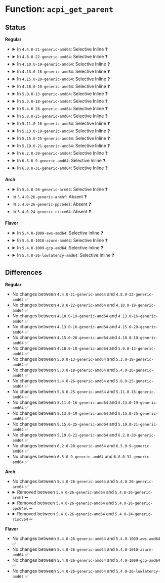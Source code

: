 # Function: <code>acpi_get_parent</code>

## Status
<b>Regular</b>
<ul>
<li>
<details>
<summary>In <code>4.4.0-21-generic-amd64</code>: Selective Inline ❓</summary>

```c
acpi_status acpi_get_parent(acpi_handle handle, acpi_handle * ret_handle)
```

```json
{
  "name": "acpi_get_parent",
  "collision_type": "Unique Global",
  "inline_type": "Selective",
  "funcs": [
    {
      "addr": 18446744071583696437,
      "name": "acpi_get_parent",
      "external": true,
      "loc": "drivers/acpi/acpica/nsxfobj.c:120",
      "file": "drivers/acpi/acpica/nsxfobj.c",
      "inline": "not declared, inlined",
      "caller_inline": [],
      "caller_func": [
        "drivers/pci/hotplug/acpi_pcihp.c:acpi_get_hp_hw_control_from_firmware",
        "drivers/pci/hotplug/acpi_pcihp.c:acpi_pci_check_ejectable",
        "drivers/pci/pci-acpi.c:pci_get_hp_params",
        "drivers/acpi/scan.c:acpi_init_device_object",
        "drivers/acpi/pci_root.c:acpi_get_pci_dev",
        "drivers/acpi/property.c:acpi_enumerate_nondev_subnodes",
        "drivers/acpi/numa.c:acpi_get_node",
        "drivers/acpi/acpica/hwpci.c:acpi_hw_derive_pci_id"
      ]
    }
  ],
  "symbols": [
    {
      "addr": 18446744071583696437,
      "name": "acpi_get_parent",
      "section": ".text",
      "bind": "STB_GLOBAL",
      "size": 115
    }
  ]
}
```
</details>
</li>
<li>
<details>
<summary>In <code>4.8.0-22-generic-amd64</code>: Selective Inline ❓</summary>

```c
acpi_status acpi_get_parent(acpi_handle handle, acpi_handle * ret_handle)
```

```json
{
  "name": "acpi_get_parent",
  "collision_type": "Unique Global",
  "inline_type": "Selective",
  "funcs": [
    {
      "addr": 18446744071584020777,
      "name": "acpi_get_parent",
      "external": true,
      "loc": "drivers/acpi/acpica/nsxfobj.c:118",
      "file": "drivers/acpi/acpica/nsxfobj.c",
      "inline": "not declared, inlined",
      "caller_inline": [],
      "caller_func": [
        "drivers/pci/hotplug/acpi_pcihp.c:acpi_pci_check_ejectable",
        "drivers/pci/hotplug/acpi_pcihp.c:acpi_get_hp_hw_control_from_firmware",
        "drivers/pci/pci-acpi.c:pci_get_hp_params",
        "drivers/acpi/scan.c:acpi_init_device_object",
        "drivers/acpi/pci_root.c:acpi_get_pci_dev",
        "drivers/acpi/property.c:acpi_enumerate_nondev_subnodes",
        "drivers/acpi/numa.c:acpi_get_node",
        "drivers/acpi/acpica/hwpci.c:acpi_hw_derive_pci_id",
        "drivers/acpi/processor_idle.c:acpi_processor_get_lpi_info",
        "drivers/acpi/processor_idle.c:acpi_processor_get_lpi_info"
      ]
    }
  ],
  "symbols": [
    {
      "addr": 18446744071584020777,
      "name": "acpi_get_parent",
      "section": ".text",
      "bind": "STB_GLOBAL",
      "size": 115
    }
  ]
}
```
</details>
</li>
<li>
<details>
<summary>In <code>4.10.0-19-generic-amd64</code>: Selective Inline ❓</summary>

```c
acpi_status acpi_get_parent(acpi_handle handle, acpi_handle * ret_handle)
```

```json
{
  "name": "acpi_get_parent",
  "collision_type": "Unique Global",
  "inline_type": "Selective",
  "funcs": [
    {
      "addr": 18446744071584162686,
      "name": "acpi_get_parent",
      "external": true,
      "loc": "drivers/acpi/acpica/nsxfobj.c:118",
      "file": "drivers/acpi/acpica/nsxfobj.c",
      "inline": "not declared, inlined",
      "caller_inline": [],
      "caller_func": [
        "drivers/pci/hotplug/acpi_pcihp.c:acpi_pci_check_ejectable",
        "drivers/pci/hotplug/acpi_pcihp.c:acpi_get_hp_hw_control_from_firmware",
        "drivers/pci/pci-acpi.c:pci_get_hp_params",
        "drivers/acpi/scan.c:acpi_init_device_object",
        "drivers/acpi/pci_root.c:acpi_get_pci_dev",
        "drivers/acpi/numa.c:acpi_get_node",
        "drivers/acpi/acpica/hwpci.c:acpi_hw_derive_pci_id",
        "drivers/acpi/processor_idle.c:acpi_processor_get_lpi_info",
        "drivers/acpi/processor_idle.c:acpi_processor_get_lpi_info"
      ]
    }
  ],
  "symbols": [
    {
      "addr": 18446744071584162686,
      "name": "acpi_get_parent",
      "section": ".text",
      "bind": "STB_GLOBAL",
      "size": 115
    }
  ]
}
```
</details>
</li>
<li>
<details>
<summary>In <code>4.13.0-16-generic-amd64</code>: Selective Inline ❓</summary>

```c
acpi_status acpi_get_parent(acpi_handle handle, acpi_handle * ret_handle)
```

```json
{
  "name": "acpi_get_parent",
  "collision_type": "Unique Global",
  "inline_type": "Selective",
  "funcs": [
    {
      "addr": 18446744071584230090,
      "name": "acpi_get_parent",
      "external": true,
      "loc": "drivers/acpi/acpica/nsxfobj.c:118",
      "file": "drivers/acpi/acpica/nsxfobj.c",
      "inline": "not declared, inlined",
      "caller_inline": [],
      "caller_func": [
        "drivers/pci/hotplug/acpi_pcihp.c:acpi_pci_check_ejectable",
        "drivers/pci/hotplug/acpi_pcihp.c:acpi_get_hp_hw_control_from_firmware",
        "drivers/pci/pci-acpi.c:pci_get_hp_params",
        "drivers/acpi/scan.c:acpi_init_device_object",
        "drivers/acpi/pci_root.c:acpi_get_pci_dev",
        "drivers/acpi/numa.c:acpi_get_node",
        "drivers/acpi/acpica/hwpci.c:acpi_hw_derive_pci_id",
        "drivers/acpi/processor_idle.c:acpi_processor_get_lpi_info",
        "drivers/acpi/processor_idle.c:acpi_processor_get_lpi_info"
      ]
    }
  ],
  "symbols": [
    {
      "addr": 18446744071584230090,
      "name": "acpi_get_parent",
      "section": ".text",
      "bind": "STB_GLOBAL",
      "size": 115
    }
  ]
}
```
</details>
</li>
<li>
<details>
<summary>In <code>4.15.0-20-generic-amd64</code>: Selective Inline ❓</summary>

```c
acpi_status acpi_get_parent(acpi_handle handle, acpi_handle * ret_handle)
```

```json
{
  "name": "acpi_get_parent",
  "collision_type": "Unique Global",
  "inline_type": "Selective",
  "funcs": [
    {
      "addr": 18446744071584576078,
      "name": "acpi_get_parent",
      "external": true,
      "loc": "drivers/acpi/acpica/nsxfobj.c:118",
      "file": "drivers/acpi/acpica/nsxfobj.c",
      "inline": "not declared, inlined",
      "caller_inline": [],
      "caller_func": [
        "drivers/pci/hotplug/acpi_pcihp.c:acpi_pci_check_ejectable",
        "drivers/pci/hotplug/acpi_pcihp.c:acpi_get_hp_hw_control_from_firmware",
        "drivers/pci/pci-acpi.c:pci_get_hp_params",
        "drivers/acpi/scan.c:acpi_init_device_object",
        "drivers/acpi/pci_root.c:acpi_get_pci_dev",
        "drivers/acpi/property.c:acpi_node_get_parent",
        "drivers/acpi/numa.c:acpi_get_node",
        "drivers/acpi/acpica/hwpci.c:acpi_hw_derive_pci_id",
        "drivers/acpi/processor_idle.c:acpi_processor_get_lpi_info",
        "drivers/acpi/processor_idle.c:acpi_processor_get_lpi_info"
      ]
    }
  ],
  "symbols": [
    {
      "addr": 18446744071584576078,
      "name": "acpi_get_parent",
      "section": ".text",
      "bind": "STB_GLOBAL",
      "size": 115
    }
  ]
}
```
</details>
</li>
<li>
<details>
<summary>In <code>4.18.0-10-generic-amd64</code>: Selective Inline ❓</summary>

```c
acpi_status acpi_get_parent(acpi_handle handle, acpi_handle * ret_handle)
```

```json
{
  "name": "acpi_get_parent",
  "collision_type": "Unique Global",
  "inline_type": "Selective",
  "funcs": [
    {
      "addr": 18446744071584801207,
      "name": "acpi_get_parent",
      "external": true,
      "loc": "drivers/acpi/acpica/nsxfobj.c:82",
      "file": "drivers/acpi/acpica/nsxfobj.c",
      "inline": "not declared, inlined",
      "caller_inline": [],
      "caller_func": [
        "drivers/pci/hotplug/acpi_pcihp.c:acpi_pci_check_ejectable",
        "drivers/pci/hotplug/acpi_pcihp.c:acpi_get_hp_hw_control_from_firmware",
        "drivers/pci/pci-acpi.c:pci_get_hp_params",
        "drivers/acpi/scan.c:acpi_init_device_object",
        "drivers/acpi/pci_root.c:acpi_get_pci_dev",
        "drivers/acpi/numa.c:acpi_get_node",
        "drivers/acpi/acpica/hwpci.c:acpi_hw_derive_pci_id",
        "drivers/acpi/processor_idle.c:acpi_processor_get_lpi_info",
        "drivers/acpi/processor_idle.c:acpi_processor_get_lpi_info"
      ]
    }
  ],
  "symbols": [
    {
      "addr": 18446744071584801207,
      "name": "acpi_get_parent",
      "section": ".text",
      "bind": "STB_GLOBAL",
      "size": 115
    }
  ]
}
```
</details>
</li>
<li>
<details>
<summary>In <code>5.0.0-13-generic-amd64</code>: Selective Inline ❓</summary>

```c
acpi_status acpi_get_parent(acpi_handle handle, acpi_handle * ret_handle)
```

```json
{
  "name": "acpi_get_parent",
  "collision_type": "Unique Global",
  "inline_type": "Selective",
  "funcs": [
    {
      "addr": 18446744071584903592,
      "name": "acpi_get_parent",
      "external": true,
      "loc": "drivers/acpi/acpica/nsxfobj.c:82",
      "file": "drivers/acpi/acpica/nsxfobj.c",
      "inline": "not declared, inlined",
      "caller_inline": [],
      "caller_func": [
        "drivers/pci/pci-acpi.c:pci_get_hp_params",
        "drivers/pci/hotplug/acpi_pcihp.c:acpi_pci_check_ejectable",
        "drivers/pci/hotplug/acpi_pcihp.c:acpi_get_hp_hw_control_from_firmware",
        "drivers/acpi/scan.c:acpi_init_device_object",
        "drivers/acpi/pci_root.c:acpi_get_pci_dev",
        "drivers/acpi/numa.c:acpi_get_node",
        "drivers/acpi/acpica/hwpci.c:acpi_hw_derive_pci_id",
        "drivers/acpi/processor_idle.c:acpi_processor_get_lpi_info",
        "drivers/acpi/processor_idle.c:acpi_processor_get_lpi_info"
      ]
    }
  ],
  "symbols": [
    {
      "addr": 18446744071584903592,
      "name": "acpi_get_parent",
      "section": ".text",
      "bind": "STB_GLOBAL",
      "size": 115
    }
  ]
}
```
</details>
</li>
<li>
<details>
<summary>In <code>5.3.0-18-generic-amd64</code>: Selective Inline ❓</summary>

```c
acpi_status acpi_get_parent(acpi_handle handle, acpi_handle * ret_handle)
```

```json
{
  "name": "acpi_get_parent",
  "collision_type": "Unique Global",
  "inline_type": "Selective",
  "funcs": [
    {
      "addr": 18446744071585106639,
      "name": "acpi_get_parent",
      "external": true,
      "loc": "drivers/acpi/acpica/nsxfobj.c:82",
      "file": "drivers/acpi/acpica/nsxfobj.c",
      "inline": "not declared, inlined",
      "caller_inline": [],
      "caller_func": [
        "drivers/pci/pci-acpi.c:pci_acpi_program_hp_params",
        "drivers/pci/hotplug/acpi_pcihp.c:acpi_pci_check_ejectable",
        "drivers/pci/hotplug/acpi_pcihp.c:acpi_get_hp_hw_control_from_firmware",
        "drivers/acpi/scan.c:acpi_init_device_object",
        "drivers/acpi/pci_root.c:acpi_get_pci_dev",
        "drivers/acpi/property.c:acpi_node_get_parent",
        "drivers/acpi/numa.c:acpi_get_node",
        "drivers/acpi/acpica/hwpci.c:acpi_hw_derive_pci_id",
        "drivers/acpi/processor_idle.c:acpi_processor_get_lpi_info",
        "drivers/acpi/processor_idle.c:acpi_processor_get_lpi_info",
        "drivers/spi/spi.c:acpi_register_spi_device"
      ]
    }
  ],
  "symbols": [
    {
      "addr": 18446744071585106639,
      "name": "acpi_get_parent",
      "section": ".text",
      "bind": "STB_GLOBAL",
      "size": 120
    }
  ]
}
```
</details>
</li>
<li>
<details>
<summary>In <code>5.4.0-26-generic-amd64</code>: Selective Inline ❓</summary>

```c
acpi_status acpi_get_parent(acpi_handle handle, acpi_handle * ret_handle)
```

```json
{
  "name": "acpi_get_parent",
  "collision_type": "Unique Global",
  "inline_type": "Selective",
  "funcs": [
    {
      "addr": 18446744071585242998,
      "name": "acpi_get_parent",
      "external": true,
      "loc": "drivers/acpi/acpica/nsxfobj.c:82",
      "file": "drivers/acpi/acpica/nsxfobj.c",
      "inline": "not declared, inlined",
      "caller_inline": [],
      "caller_func": [
        "drivers/pci/pci-acpi.c:pci_acpi_program_hp_params",
        "drivers/pci/hotplug/acpi_pcihp.c:acpi_pci_check_ejectable",
        "drivers/pci/hotplug/acpi_pcihp.c:acpi_get_hp_hw_control_from_firmware",
        "drivers/acpi/scan.c:acpi_init_device_object",
        "drivers/acpi/pci_root.c:acpi_get_pci_dev",
        "drivers/acpi/property.c:acpi_node_get_parent",
        "drivers/acpi/numa.c:acpi_get_node",
        "drivers/acpi/acpica/hwpci.c:acpi_hw_derive_pci_id",
        "drivers/acpi/processor_idle.c:acpi_processor_get_lpi_info",
        "drivers/acpi/processor_idle.c:acpi_processor_get_lpi_info",
        "drivers/xen/pci.c:xen_add_device",
        "drivers/spi/spi.c:acpi_register_spi_device"
      ]
    }
  ],
  "symbols": [
    {
      "addr": 18446744071585242998,
      "name": "acpi_get_parent",
      "section": ".text",
      "bind": "STB_GLOBAL",
      "size": 120
    }
  ]
}
```
</details>
</li>
<li>
<details>
<summary>In <code>5.8.0-25-generic-amd64</code>: Selective Inline ❓</summary>

```c
acpi_status acpi_get_parent(acpi_handle handle, acpi_handle * ret_handle)
```

```json
{
  "name": "acpi_get_parent",
  "collision_type": "Unique Global",
  "inline_type": "Selective",
  "funcs": [
    {
      "addr": 18446744071585948869,
      "name": "acpi_get_parent",
      "external": true,
      "loc": "drivers/acpi/acpica/nsxfobj.c:82",
      "file": "drivers/acpi/acpica/nsxfobj.c",
      "inline": "not declared, inlined",
      "caller_inline": [],
      "caller_func": [
        "drivers/pci/pci-acpi.c:pci_acpi_program_hp_params",
        "drivers/pci/hotplug/acpi_pcihp.c:acpi_pci_check_ejectable",
        "drivers/pci/hotplug/acpi_pcihp.c:acpi_get_hp_hw_control_from_firmware",
        "drivers/acpi/scan.c:acpi_init_device_object",
        "drivers/acpi/pci_root.c:acpi_get_pci_dev",
        "drivers/acpi/property.c:acpi_node_get_parent",
        "drivers/acpi/property.c:acpi_nondev_subnode_extract",
        "drivers/acpi/acpica/hwpci.c:acpi_hw_build_pci_list",
        "drivers/acpi/processor_idle.c:acpi_processor_get_lpi_info",
        "drivers/acpi/processor_idle.c:acpi_processor_get_lpi_info",
        "drivers/acpi/numa/srat.c:acpi_get_node",
        "drivers/xen/pci.c:xen_add_device",
        "drivers/tty/serdev/core.c:acpi_serdev_check_resources",
        "drivers/spi/spi.c:acpi_register_spi_device"
      ]
    }
  ],
  "symbols": [
    {
      "addr": 18446744071585948869,
      "name": "acpi_get_parent",
      "section": ".text",
      "bind": "STB_GLOBAL",
      "size": 120
    }
  ]
}
```
</details>
</li>
<li>
<details>
<summary>In <code>5.11.0-16-generic-amd64</code>: Selective Inline ❓</summary>

```c
acpi_status acpi_get_parent(acpi_handle handle, acpi_handle * ret_handle)
```

```json
{
  "name": "acpi_get_parent",
  "collision_type": "Unique Global",
  "inline_type": "Selective",
  "funcs": [
    {
      "addr": 18446744071586071783,
      "name": "acpi_get_parent",
      "external": true,
      "loc": "drivers/acpi/acpica/nsxfobj.c:83",
      "file": "drivers/acpi/acpica/nsxfobj.c",
      "inline": "not declared, inlined",
      "caller_inline": [],
      "caller_func": [
        "drivers/pci/pci-acpi.c:pci_acpi_program_hp_params",
        "drivers/pci/hotplug/acpi_pcihp.c:acpi_pci_check_ejectable",
        "drivers/pci/hotplug/acpi_pcihp.c:acpi_get_hp_hw_control_from_firmware",
        "drivers/acpi/scan.c:acpi_init_device_object",
        "drivers/acpi/pci_root.c:acpi_get_pci_dev",
        "drivers/acpi/property.c:acpi_node_get_parent",
        "drivers/acpi/property.c:acpi_nondev_subnode_extract",
        "drivers/acpi/acpica/hwpci.c:acpi_hw_build_pci_list",
        "drivers/acpi/processor_idle.c:acpi_processor_get_lpi_info",
        "drivers/acpi/processor_idle.c:acpi_processor_get_lpi_info",
        "drivers/acpi/numa/srat.c:acpi_get_node",
        "drivers/xen/pci.c:xen_add_device",
        "drivers/tty/serdev/core.c:acpi_serdev_check_resources",
        "drivers/spi/spi.c:acpi_register_spi_device"
      ]
    }
  ],
  "symbols": [
    {
      "addr": 18446744071586071783,
      "name": "acpi_get_parent",
      "section": ".text",
      "bind": "STB_GLOBAL",
      "size": 120
    }
  ]
}
```
</details>
</li>
<li>
<details>
<summary>In <code>5.13.0-19-generic-amd64</code>: Selective Inline ❓</summary>

```c
acpi_status acpi_get_parent(acpi_handle handle, acpi_handle * ret_handle)
```

```json
{
  "name": "acpi_get_parent",
  "collision_type": "Unique Global",
  "inline_type": "Selective",
  "funcs": [
    {
      "addr": 18446744071585948601,
      "name": "acpi_get_parent",
      "external": true,
      "loc": "drivers/acpi/acpica/nsxfobj.c:83",
      "file": "drivers/acpi/acpica/nsxfobj.c",
      "inline": "not declared, inlined",
      "caller_inline": [],
      "caller_func": [
        "drivers/pci/pci-acpi.c:pci_acpi_program_hp_params",
        "drivers/pci/hotplug/acpi_pcihp.c:acpi_pci_check_ejectable",
        "drivers/pci/hotplug/acpi_pcihp.c:acpi_get_hp_hw_control_from_firmware",
        "drivers/acpi/scan.c:acpi_init_device_object",
        "drivers/acpi/pci_root.c:acpi_get_pci_dev",
        "drivers/acpi/property.c:acpi_node_get_parent",
        "drivers/acpi/property.c:acpi_nondev_subnode_extract",
        "drivers/acpi/acpica/hwpci.c:acpi_hw_derive_pci_id",
        "drivers/acpi/processor_idle.c:acpi_processor_get_lpi_info",
        "drivers/acpi/processor_idle.c:acpi_processor_get_lpi_info",
        "drivers/acpi/numa/srat.c:acpi_get_node",
        "drivers/xen/pci.c:xen_add_device",
        "drivers/tty/serdev/core.c:acpi_serdev_add_device",
        "drivers/spi/spi.c:acpi_register_spi_device"
      ]
    }
  ],
  "symbols": [
    {
      "addr": 18446744071585948601,
      "name": "acpi_get_parent",
      "section": ".text",
      "bind": "STB_GLOBAL",
      "size": 120
    }
  ]
}
```
</details>
</li>
<li>
<details>
<summary>In <code>5.15.0-25-generic-amd64</code>: Selective Inline ❓</summary>

```c
acpi_status acpi_get_parent(acpi_handle handle, acpi_handle * ret_handle)
```

```json
{
  "name": "acpi_get_parent",
  "collision_type": "Unique Global",
  "inline_type": "Selective",
  "funcs": [
    {
      "addr": 18446744071586436900,
      "name": "acpi_get_parent",
      "external": true,
      "loc": "drivers/acpi/acpica/nsxfobj.c:83",
      "file": "drivers/acpi/acpica/nsxfobj.c",
      "inline": "not declared, inlined",
      "caller_inline": [],
      "caller_func": [
        "drivers/pci/pci-acpi.c:pci_acpi_program_hp_params",
        "drivers/pci/hotplug/acpi_pcihp.c:acpi_pci_check_ejectable",
        "drivers/pci/hotplug/acpi_pcihp.c:acpi_get_hp_hw_control_from_firmware",
        "drivers/acpi/scan.c:acpi_init_device_object",
        "drivers/acpi/pci_root.c:acpi_get_pci_dev",
        "drivers/acpi/property.c:acpi_nondev_subnode_extract",
        "drivers/acpi/acpica/hwpci.c:acpi_hw_derive_pci_id",
        "drivers/acpi/processor_idle.c:acpi_processor_get_lpi_info",
        "drivers/acpi/processor_idle.c:acpi_processor_get_lpi_info",
        "drivers/acpi/numa/srat.c:acpi_get_node",
        "drivers/xen/pci.c:xen_add_device",
        "drivers/tty/serdev/core.c:acpi_serdev_add_device",
        "drivers/spi/spi.c:acpi_register_spi_device"
      ]
    }
  ],
  "symbols": [
    {
      "addr": 18446744071586436900,
      "name": "acpi_get_parent",
      "section": ".text",
      "bind": "STB_GLOBAL",
      "size": 120
    }
  ]
}
```
</details>
</li>
<li>
<details>
<summary>In <code>5.19.0-21-generic-amd64</code>: Selective Inline ❓</summary>

```c
acpi_status acpi_get_parent(acpi_handle handle, acpi_handle * ret_handle)
```

```json
{
  "name": "acpi_get_parent",
  "collision_type": "Unique Global",
  "inline_type": "Selective",
  "funcs": [
    {
      "addr": 18446744071587688219,
      "name": "acpi_get_parent",
      "external": true,
      "loc": "drivers/acpi/acpica/nsxfobj.c:83",
      "file": "drivers/acpi/acpica/nsxfobj.c",
      "inline": "not declared, inlined",
      "caller_inline": [],
      "caller_func": [
        "drivers/pci/pci-acpi.c:pci_acpi_program_hp_params",
        "drivers/pci/hotplug/acpi_pcihp.c:acpi_pci_check_ejectable",
        "drivers/pci/hotplug/acpi_pcihp.c:acpi_get_hp_hw_control_from_firmware",
        "drivers/acpi/scan.c:acpi_init_device_object",
        "drivers/acpi/scan.c:acpi_bay_match",
        "drivers/acpi/pci_root.c:acpi_get_pci_dev",
        "drivers/acpi/property.c:acpi_nondev_subnode_extract",
        "drivers/acpi/acpica/hwpci.c:acpi_hw_derive_pci_id",
        "drivers/acpi/processor_idle.c:acpi_processor_get_lpi_info",
        "drivers/acpi/processor_idle.c:acpi_processor_get_lpi_info",
        "drivers/acpi/numa/srat.c:acpi_get_node",
        "drivers/xen/pci.c:xen_add_device",
        "drivers/tty/serdev/core.c:acpi_serdev_add_device",
        "drivers/spi/spi.c:acpi_spi_device_alloc"
      ]
    }
  ],
  "symbols": [
    {
      "addr": 18446744071587688219,
      "name": "acpi_get_parent",
      "section": ".text",
      "bind": "STB_GLOBAL",
      "size": 123
    }
  ]
}
```
</details>
</li>
<li>
<details>
<summary>In <code>6.2.0-20-generic-amd64</code>: Selective Inline ❓</summary>

```c
acpi_status acpi_get_parent(acpi_handle handle, acpi_handle * ret_handle)
```

```json
{
  "name": "acpi_get_parent",
  "collision_type": "Unique Global",
  "inline_type": "Selective",
  "funcs": [
    {
      "addr": 18446744071588999616,
      "name": "acpi_get_parent",
      "external": true,
      "loc": "drivers/acpi/acpica/nsxfobj.c:83",
      "file": "drivers/acpi/acpica/nsxfobj.c",
      "inline": "not declared, inlined",
      "caller_inline": [],
      "caller_func": [
        "drivers/pci/pci-acpi.c:pci_acpi_program_hp_params",
        "drivers/pci/hotplug/acpi_pcihp.c:acpi_pci_check_ejectable",
        "drivers/pci/hotplug/acpi_pcihp.c:acpi_get_hp_hw_control_from_firmware",
        "drivers/acpi/scan.c:acpi_init_device_object",
        "drivers/acpi/scan.c:acpi_bay_match",
        "drivers/acpi/property.c:acpi_nondev_subnode_extract",
        "drivers/acpi/acpica/hwpci.c:acpi_hw_build_pci_list",
        "drivers/acpi/processor_idle.c:acpi_processor_get_lpi_info",
        "drivers/acpi/processor_idle.c:acpi_processor_get_lpi_info",
        "drivers/acpi/numa/srat.c:acpi_get_node",
        "drivers/xen/pci.c:xen_add_device",
        "drivers/tty/serdev/core.c:acpi_serdev_add_device",
        "drivers/spi/spi.c:acpi_spi_device_alloc"
      ]
    }
  ],
  "symbols": [
    {
      "addr": 18446744071588999616,
      "name": "acpi_get_parent",
      "section": ".text",
      "bind": "STB_GLOBAL",
      "size": 174
    }
  ]
}
```
</details>
</li>
<li>
<details>
<summary>In <code>6.5.0-9-generic-amd64</code>: Selective Inline ❓</summary>

```c
acpi_status acpi_get_parent(acpi_handle handle, acpi_handle * ret_handle)
```

```json
{
  "name": "acpi_get_parent",
  "collision_type": "Unique Global",
  "inline_type": "Selective",
  "funcs": [
    {
      "addr": 18446744071589290160,
      "name": "acpi_get_parent",
      "external": true,
      "loc": "drivers/acpi/acpica/nsxfobj.c:83",
      "file": "drivers/acpi/acpica/nsxfobj.c",
      "inline": "not declared, inlined",
      "caller_inline": [],
      "caller_func": [
        "drivers/pci/pci-acpi.c:pci_acpi_program_hp_params",
        "drivers/pci/hotplug/acpi_pcihp.c:acpi_pci_check_ejectable",
        "drivers/pci/hotplug/acpi_pcihp.c:acpi_get_hp_hw_control_from_firmware",
        "drivers/acpi/scan.c:acpi_init_device_object",
        "drivers/acpi/scan.c:acpi_bay_match",
        "drivers/acpi/property.c:acpi_nondev_subnode_extract",
        "drivers/acpi/acpica/hwpci.c:acpi_hw_build_pci_list",
        "drivers/acpi/processor_idle.c:acpi_processor_get_lpi_info",
        "drivers/acpi/processor_idle.c:acpi_processor_get_lpi_info",
        "drivers/acpi/numa/srat.c:acpi_get_node",
        "drivers/xen/pci.c:xen_add_device",
        "drivers/tty/serdev/core.c:acpi_serdev_add_device",
        "drivers/spi/spi.c:acpi_spi_device_alloc"
      ]
    }
  ],
  "symbols": [
    {
      "addr": 18446744071589290160,
      "name": "acpi_get_parent",
      "section": ".text",
      "bind": "STB_GLOBAL",
      "size": 174
    }
  ]
}
```
</details>
</li>
<li>
<details>
<summary>In <code>6.8.0-31-generic-amd64</code>: Selective Inline ❓</summary>

```c
acpi_status acpi_get_parent(acpi_handle handle, acpi_handle * ret_handle)
```

```json
{
  "name": "acpi_get_parent",
  "collision_type": "Unique Global",
  "inline_type": "Selective",
  "funcs": [
    {
      "addr": 18446744071589596928,
      "name": "acpi_get_parent",
      "external": true,
      "loc": "drivers/acpi/acpica/nsxfobj.c:83",
      "file": "drivers/acpi/acpica/nsxfobj.c",
      "inline": "not declared, inlined",
      "caller_inline": [],
      "caller_func": [
        "drivers/pci/pci-acpi.c:pci_acpi_program_hp_params",
        "drivers/pci/hotplug/acpi_pcihp.c:acpi_pci_check_ejectable",
        "drivers/pci/hotplug/acpi_pcihp.c:acpi_get_hp_hw_control_from_firmware",
        "drivers/acpi/scan.c:acpi_init_device_object",
        "drivers/acpi/scan.c:acpi_bay_match",
        "drivers/acpi/property.c:acpi_nondev_subnode_extract",
        "drivers/acpi/acpica/hwpci.c:acpi_hw_build_pci_list",
        "drivers/acpi/processor_idle.c:acpi_processor_get_lpi_info",
        "drivers/acpi/processor_idle.c:acpi_processor_get_lpi_info",
        "drivers/acpi/numa/srat.c:acpi_get_node",
        "drivers/xen/pci.c:xen_add_device",
        "drivers/tty/serdev/core.c:acpi_serdev_add_device",
        "drivers/spi/spi.c:acpi_spi_device_alloc"
      ]
    }
  ],
  "symbols": [
    {
      "addr": 18446744071589596928,
      "name": "acpi_get_parent",
      "section": ".text",
      "bind": "STB_GLOBAL",
      "size": 174
    }
  ]
}
```
</details>
</li>
</ul>
<b>Arch</b>
<ul>
<li>
<details>
<summary>In <code>5.4.0-26-generic-arm64</code>: Selective Inline ❓</summary>

```c
acpi_status acpi_get_parent(acpi_handle handle, acpi_handle * ret_handle)
```

```json
{
  "name": "acpi_get_parent",
  "collision_type": "Unique Global",
  "inline_type": "Selective",
  "funcs": [
    {
      "addr": 18446603336497568364,
      "name": "acpi_get_parent",
      "external": true,
      "loc": "drivers/acpi/acpica/nsxfobj.c:82",
      "file": "drivers/acpi/acpica/nsxfobj.c",
      "inline": "not declared, inlined",
      "caller_inline": [],
      "caller_func": [
        "drivers/pci/pci-acpi.c:pci_acpi_program_hp_params",
        "drivers/pci/hotplug/acpi_pcihp.c:acpi_pci_check_ejectable",
        "drivers/pci/hotplug/acpi_pcihp.c:acpi_get_hp_hw_control_from_firmware",
        "drivers/acpi/scan.c:acpi_init_device_object",
        "drivers/acpi/pci_root.c:acpi_get_pci_dev",
        "drivers/acpi/property.c:acpi_node_get_parent",
        "drivers/acpi/numa.c:acpi_get_node",
        "drivers/acpi/acpica/hwpci.c:acpi_hw_derive_pci_id",
        "drivers/acpi/processor_idle.c:acpi_processor_get_lpi_info",
        "drivers/acpi/processor_idle.c:acpi_processor_get_lpi_info",
        "drivers/spi/spi.c:acpi_register_spi_device"
      ]
    }
  ],
  "symbols": [
    {
      "addr": 18446603336497568364,
      "name": "acpi_get_parent",
      "section": ".text",
      "bind": "STB_GLOBAL",
      "size": 144
    }
  ]
}
```
</details>
</li>
<li>
In <code>5.4.0-26-generic-armhf</code>: Absent ❓
</li>
<li>
In <code>5.4.0-26-generic-ppc64el</code>: Absent ❓
</li>
<li>
In <code>5.4.0-24-generic-riscv64</code>: Absent ❓
</li>
</ul>
<b>Flavor</b>
<ul>
<li>
<details>
<summary>In <code>5.4.0-1009-aws-amd64</code>: Selective Inline ❓</summary>

```c
acpi_status acpi_get_parent(acpi_handle handle, acpi_handle * ret_handle)
```

```json
{
  "name": "acpi_get_parent",
  "collision_type": "Unique Global",
  "inline_type": "Selective",
  "funcs": [
    {
      "addr": 18446744071585099992,
      "name": "acpi_get_parent",
      "external": true,
      "loc": "drivers/acpi/acpica/nsxfobj.c:82",
      "file": "drivers/acpi/acpica/nsxfobj.c",
      "inline": "not declared, inlined",
      "caller_inline": [],
      "caller_func": [
        "drivers/pci/pci-acpi.c:pci_acpi_program_hp_params",
        "drivers/pci/hotplug/acpi_pcihp.c:acpi_pci_check_ejectable",
        "drivers/pci/hotplug/acpi_pcihp.c:acpi_get_hp_hw_control_from_firmware",
        "drivers/acpi/scan.c:acpi_init_device_object",
        "drivers/acpi/pci_root.c:acpi_get_pci_dev",
        "drivers/acpi/property.c:acpi_node_get_parent",
        "drivers/acpi/numa.c:acpi_get_node",
        "drivers/acpi/acpica/hwpci.c:acpi_hw_derive_pci_id",
        "drivers/acpi/processor_idle.c:acpi_processor_get_lpi_info",
        "drivers/acpi/processor_idle.c:acpi_processor_get_lpi_info",
        "drivers/xen/pci.c:xen_add_device",
        "drivers/spi/spi.c:acpi_register_spi_device"
      ]
    }
  ],
  "symbols": [
    {
      "addr": 18446744071585099992,
      "name": "acpi_get_parent",
      "section": ".text",
      "bind": "STB_GLOBAL",
      "size": 120
    }
  ]
}
```
</details>
</li>
<li>
<details>
<summary>In <code>5.4.0-1010-azure-amd64</code>: Selective Inline ❓</summary>

```c
acpi_status acpi_get_parent(acpi_handle handle, acpi_handle * ret_handle)
```

```json
{
  "name": "acpi_get_parent",
  "collision_type": "Unique Global",
  "inline_type": "Selective",
  "funcs": [
    {
      "addr": 18446744071585015319,
      "name": "acpi_get_parent",
      "external": true,
      "loc": "drivers/acpi/acpica/nsxfobj.c:82",
      "file": "drivers/acpi/acpica/nsxfobj.c",
      "inline": "not declared, inlined",
      "caller_inline": [],
      "caller_func": [
        "drivers/pci/pci-acpi.c:pci_acpi_program_hp_params",
        "drivers/pci/hotplug/acpi_pcihp.c:acpi_pci_check_ejectable",
        "drivers/pci/hotplug/acpi_pcihp.c:acpi_get_hp_hw_control_from_firmware",
        "drivers/acpi/scan.c:acpi_init_device_object",
        "drivers/acpi/pci_root.c:acpi_get_pci_dev",
        "drivers/acpi/property.c:acpi_node_get_parent",
        "drivers/acpi/numa.c:acpi_get_node",
        "drivers/acpi/acpica/hwpci.c:acpi_hw_derive_pci_id",
        "drivers/acpi/processor_idle.c:acpi_processor_get_lpi_info",
        "drivers/acpi/processor_idle.c:acpi_processor_get_lpi_info",
        "drivers/spi/spi.c:acpi_register_spi_device"
      ]
    }
  ],
  "symbols": [
    {
      "addr": 18446744071585015319,
      "name": "acpi_get_parent",
      "section": ".text",
      "bind": "STB_GLOBAL",
      "size": 120
    }
  ]
}
```
</details>
</li>
<li>
<details>
<summary>In <code>5.4.0-1009-gcp-amd64</code>: Selective Inline ❓</summary>

```c
acpi_status acpi_get_parent(acpi_handle handle, acpi_handle * ret_handle)
```

```json
{
  "name": "acpi_get_parent",
  "collision_type": "Unique Global",
  "inline_type": "Selective",
  "funcs": [
    {
      "addr": 18446744071585194582,
      "name": "acpi_get_parent",
      "external": true,
      "loc": "drivers/acpi/acpica/nsxfobj.c:82",
      "file": "drivers/acpi/acpica/nsxfobj.c",
      "inline": "not declared, inlined",
      "caller_inline": [],
      "caller_func": [
        "drivers/pci/pci-acpi.c:pci_acpi_program_hp_params",
        "drivers/pci/hotplug/acpi_pcihp.c:acpi_pci_check_ejectable",
        "drivers/pci/hotplug/acpi_pcihp.c:acpi_get_hp_hw_control_from_firmware",
        "drivers/acpi/scan.c:acpi_init_device_object",
        "drivers/acpi/pci_root.c:acpi_get_pci_dev",
        "drivers/acpi/property.c:acpi_node_get_parent",
        "drivers/acpi/numa.c:acpi_get_node",
        "drivers/acpi/acpica/hwpci.c:acpi_hw_derive_pci_id",
        "drivers/acpi/processor_idle.c:acpi_processor_get_lpi_info",
        "drivers/acpi/processor_idle.c:acpi_processor_get_lpi_info",
        "drivers/xen/pci.c:xen_add_device",
        "drivers/spi/spi.c:acpi_register_spi_device"
      ]
    }
  ],
  "symbols": [
    {
      "addr": 18446744071585194582,
      "name": "acpi_get_parent",
      "section": ".text",
      "bind": "STB_GLOBAL",
      "size": 120
    }
  ]
}
```
</details>
</li>
<li>
<details>
<summary>In <code>5.4.0-26-lowlatency-amd64</code>: Selective Inline ❓</summary>

```c
acpi_status acpi_get_parent(acpi_handle handle, acpi_handle * ret_handle)
```

```json
{
  "name": "acpi_get_parent",
  "collision_type": "Unique Global",
  "inline_type": "Selective",
  "funcs": [
    {
      "addr": 18446744071585300742,
      "name": "acpi_get_parent",
      "external": true,
      "loc": "drivers/acpi/acpica/nsxfobj.c:82",
      "file": "drivers/acpi/acpica/nsxfobj.c",
      "inline": "not declared, inlined",
      "caller_inline": [],
      "caller_func": [
        "drivers/pci/pci-acpi.c:pci_acpi_program_hp_params",
        "drivers/pci/hotplug/acpi_pcihp.c:acpi_pci_check_ejectable",
        "drivers/pci/hotplug/acpi_pcihp.c:acpi_get_hp_hw_control_from_firmware",
        "drivers/acpi/scan.c:acpi_init_device_object",
        "drivers/acpi/pci_root.c:acpi_get_pci_dev",
        "drivers/acpi/property.c:acpi_node_get_parent",
        "drivers/acpi/numa.c:acpi_get_node",
        "drivers/acpi/acpica/hwpci.c:acpi_hw_derive_pci_id",
        "drivers/acpi/processor_idle.c:acpi_processor_get_lpi_info",
        "drivers/acpi/processor_idle.c:acpi_processor_get_lpi_info",
        "drivers/xen/pci.c:xen_add_device",
        "drivers/spi/spi.c:acpi_register_spi_device"
      ]
    }
  ],
  "symbols": [
    {
      "addr": 18446744071585300742,
      "name": "acpi_get_parent",
      "section": ".text",
      "bind": "STB_GLOBAL",
      "size": 120
    }
  ]
}
```
</details>
</li>
</ul>

## Differences
<b>Regular</b>
<ul>
<li>
No changes between <code>4.4.0-21-generic-amd64</code> and <code>4.8.0-22-generic-amd64</code> ✅
</li>
<li>
No changes between <code>4.8.0-22-generic-amd64</code> and <code>4.10.0-19-generic-amd64</code> ✅
</li>
<li>
No changes between <code>4.10.0-19-generic-amd64</code> and <code>4.13.0-16-generic-amd64</code> ✅
</li>
<li>
No changes between <code>4.13.0-16-generic-amd64</code> and <code>4.15.0-20-generic-amd64</code> ✅
</li>
<li>
No changes between <code>4.15.0-20-generic-amd64</code> and <code>4.18.0-10-generic-amd64</code> ✅
</li>
<li>
No changes between <code>4.18.0-10-generic-amd64</code> and <code>5.0.0-13-generic-amd64</code> ✅
</li>
<li>
No changes between <code>5.0.0-13-generic-amd64</code> and <code>5.3.0-18-generic-amd64</code> ✅
</li>
<li>
No changes between <code>5.3.0-18-generic-amd64</code> and <code>5.4.0-26-generic-amd64</code> ✅
</li>
<li>
No changes between <code>5.4.0-26-generic-amd64</code> and <code>5.8.0-25-generic-amd64</code> ✅
</li>
<li>
No changes between <code>5.8.0-25-generic-amd64</code> and <code>5.11.0-16-generic-amd64</code> ✅
</li>
<li>
No changes between <code>5.11.0-16-generic-amd64</code> and <code>5.13.0-19-generic-amd64</code> ✅
</li>
<li>
No changes between <code>5.13.0-19-generic-amd64</code> and <code>5.15.0-25-generic-amd64</code> ✅
</li>
<li>
No changes between <code>5.15.0-25-generic-amd64</code> and <code>5.19.0-21-generic-amd64</code> ✅
</li>
<li>
No changes between <code>5.19.0-21-generic-amd64</code> and <code>6.2.0-20-generic-amd64</code> ✅
</li>
<li>
No changes between <code>6.2.0-20-generic-amd64</code> and <code>6.5.0-9-generic-amd64</code> ✅
</li>
<li>
No changes between <code>6.5.0-9-generic-amd64</code> and <code>6.8.0-31-generic-amd64</code> ✅
</li>
</ul>
<b>Arch</b>
<ul>
<li>
No changes between <code>5.4.0-26-generic-amd64</code> and <code>5.4.0-26-generic-arm64</code> ✅
</li>
<li>
<details>
<summary>Removed between <code>5.4.0-26-generic-amd64</code> and <code>5.4.0-26-generic-armhf</code> ➖</summary>

```c
acpi_status acpi_get_parent(acpi_handle handle, acpi_handle * ret_handle)
```
</details>
</li>
<li>
<details>
<summary>Removed between <code>5.4.0-26-generic-amd64</code> and <code>5.4.0-26-generic-ppc64el</code> ➖</summary>

```c
acpi_status acpi_get_parent(acpi_handle handle, acpi_handle * ret_handle)
```
</details>
</li>
<li>
<details>
<summary>Removed between <code>5.4.0-26-generic-amd64</code> and <code>5.4.0-24-generic-riscv64</code> ➖</summary>

```c
acpi_status acpi_get_parent(acpi_handle handle, acpi_handle * ret_handle)
```
</details>
</li>
</ul>
<b>Flavor</b>
<ul>
<li>
No changes between <code>5.4.0-26-generic-amd64</code> and <code>5.4.0-1009-aws-amd64</code> ✅
</li>
<li>
No changes between <code>5.4.0-26-generic-amd64</code> and <code>5.4.0-1010-azure-amd64</code> ✅
</li>
<li>
No changes between <code>5.4.0-26-generic-amd64</code> and <code>5.4.0-1009-gcp-amd64</code> ✅
</li>
<li>
No changes between <code>5.4.0-26-generic-amd64</code> and <code>5.4.0-26-lowlatency-amd64</code> ✅
</li>
</ul>
